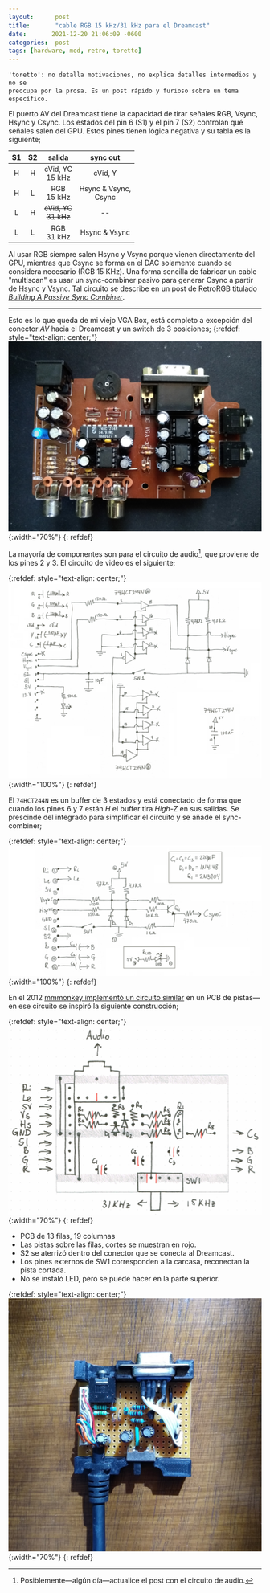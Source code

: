 ```yaml
---
layout:      post
title:       "cable RGB 15 kHz/31 kHz para el Dreamcast"
date:       2021-12-20 21:06:09 -0600
categories:  post
tags: [hardware, mod, retro, toretto]
---
```


```
'toretto': no detalla motivaciones, no explica detalles intermedios y no se
preocupa por la prosa. Es un post rápido y furioso sobre un tema específico.
```

El puerto AV del Dreamcast tiene la capacidad de tirar señales RGB, Vsync, Hsync y Csync. Los estados del pin 6 (S1) y el pin 7 (S2) controlan qué señales salen del GPU. Estos pines tienen lógica negativa y su tabla es la siguiente;

| S1   | S2   | salida                     | sync out                |
|:----:|:----:|:--------------------------:|:-----------------------:|
| H    | H    | cVid, YC<br>15 kHz         | cVid, Y                 |
| H    | L    | RGB<br>15 kHz              | Hsync & Vsync,<br>Csync |
| L    | H    | ~~cVid, YC~~<br>~~31 kHz~~ | --                      |
| L    | L    | RGB<br>31 kHz              | Hsync & Vsync           |

Al usar RGB siempre salen Hsync y Vsync porque vienen directamente del GPU, mientras que Csync se forma en el DAC solamente cuando se considera necesario (RGB 15 KHz). Una forma sencilla de fabricar un cable "multiscan" es usar un sync-combiner pasivo para generar Csync a partir de Hsync y Vsync. Tal circuito se describe en un post de RetroRGB titulado [*Building A Passive Sync Combiner*](https://www.retrorgb.com/building-a-passive-sync-combiner.html).

---
Esto es lo que queda de mi viejo VGA Box, está completo a excepción del conector *AV* hacia el Dreamcast y un switch de 3 posiciones;
{:refdef: style="text-align: center;"}
![](/assets/img/2021-12-20-dreamcast_rgbBox_1.jpg){:width="70%"}
{: refdef}

La mayoría de componentes<!---—18 resistores, 21 caps, 3 opAmps y 1 pot—---> son para el circuito de audio[^1], que proviene de los pines 2 y 3. El circuito de video es el siguiente;

{:refdef: style="text-align: center;"}
![](/assets/img/2021-12-20-dreamcast_rgbBox_2.jpg){:width="100%"}
{: refdef}

El `74HCT244N` es un buffer de 3 estados y está conectado de forma que cuando los pines 6 y 7 están *H* el buffer tira *High-Z* en sus salidas. Se prescinde del integrado para simplificar el circuito y se añade el sync-combiner;

{:refdef: style="text-align: center;"}
![](/assets/img/2021-12-20-dreamcast_rgbBox_3.jpg){:width="100%"}
{: refdef}

En el 2012 [mmmonkey implementó un circuito similar](https://mmmonkey.co.uk/dreamcast-internal-vga-mod/) en un PCB de pistas—en ese circuito se inspiró la siguiente construcción;

{:refdef: style="text-align: center;"}
![](/assets/img/2021-12-20-dreamcast_rgbBox_4.jpg){:width="70%"}
{: refdef}

- PCB de 13 filas, 19 columnas
- Las pistas sobre las filas, cortes se muestran en rojo.
- S2 se aterrizó dentro del conector que se conecta al Dreamcast.
- Los pines externos de SW1 corresponden a la carcasa, reconectan la pista cortada.
- No se instaló LED, pero se puede hacer en la parte superior.

{:refdef: style="text-align: center;"}
![](/assets/img/2021-12-20-dreamcast_rgbBox_5.jpg){:width="70%"}
{: refdef}

[^1]: Posiblemente—algún día—actualice el post con el circuito de audio.
